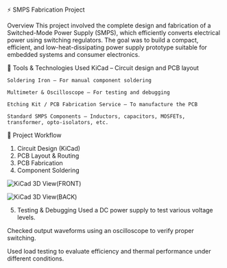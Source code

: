 ⚡ SMPS Fabrication Project

Overview
This project involved the complete design and fabrication of a Switched-Mode Power Supply (SMPS), which efficiently converts electrical power using switching regulators. The goal was to build a compact, efficient, and low-heat-dissipating power supply prototype suitable for embedded systems and consumer electronics.

🔧 Tools & Technologies Used
    KiCad – Circuit design and PCB layout

    Soldering Iron – For manual component soldering

    Multimeter & Oscilloscope – For testing and debugging

    Etching Kit / PCB Fabrication Service – To manufacture the PCB

    Standard SMPS Components – Inductors, capacitors, MOSFETs, transformer, opto-isolators, etc.

🧩 Project Workflow
1. Circuit Design (KiCad)
2. PCB Layout & Routing
3. PCB Fabrication
4. Component Soldering

![KiCad 3D View(FRONT)](https://github.com/user-attachments/assets/74fafd06-185f-40be-87fe-63a92685cdc6)

![KiCad 3D View(BACK)](https://github.com/user-attachments/assets/f9b392b9-b52b-4a69-8cbc-900b0a02b4c2)




5. Testing & Debugging
Used a DC power supply to test various voltage levels.

Checked output waveforms using an oscilloscope to verify proper switching.

Used load testing to evaluate efficiency and thermal performance under different conditions.
